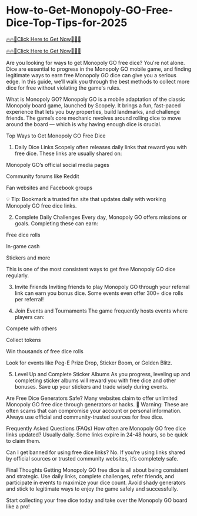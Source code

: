 # How-to-Get-Monopoly-GO-Free-Dice-Top-Tips-for-2025

[🔥🔥👊Click Here to Get Now👊🔥🔥](https://telegra.ph/Your-Link-is-Ready-05-21-12)

[🔥🔥👊Click Here to Get Now👊🔥🔥](https://telegra.ph/Your-Link-is-Ready-05-21-12)

Are you looking for ways to get Monopoly GO free dice? You're not alone. Dice are essential to progress in the Monopoly GO mobile game, and finding legitimate ways to earn free Monopoly GO dice can give you a serious edge. In this guide, we’ll walk you through the best methods to collect more dice for free without violating the game's rules.

What is Monopoly GO?
Monopoly GO is a mobile adaptation of the classic Monopoly board game, launched by Scopely. It brings a fun, fast-paced experience that lets you buy properties, build landmarks, and challenge friends. The game’s core mechanic revolves around rolling dice to move around the board — which is why having enough dice is crucial.

Top Ways to Get Monopoly GO Free Dice
1. Daily Dice Links
Scopely often releases daily links that reward you with free dice. These links are usually shared on:

Monopoly GO’s official social media pages

Community forums like Reddit

Fan websites and Facebook groups

💡 Tip: Bookmark a trusted fan site that updates daily with working Monopoly GO free dice links.

2. Complete Daily Challenges
Every day, Monopoly GO offers missions or goals. Completing these can earn:

Free dice rolls

In-game cash

Stickers and more

This is one of the most consistent ways to get free Monopoly GO dice regularly.

3. Invite Friends
Inviting friends to play Monopoly GO through your referral link can earn you bonus dice. Some events even offer 300+ dice rolls per referral!

4. Join Events and Tournaments
The game frequently hosts events where players can:

Compete with others

Collect tokens

Win thousands of free dice rolls

Look for events like Peg-E Prize Drop, Sticker Boom, or Golden Blitz.

5. Level Up and Complete Sticker Albums
As you progress, leveling up and completing sticker albums will reward you with free dice and other bonuses. Save up your stickers and trade wisely during events.

Are Free Dice Generators Safe?
Many websites claim to offer unlimited Monopoly GO free dice through generators or hacks. 🚫 Warning: These are often scams that can compromise your account or personal information. Always use official and community-trusted sources for free dice.

Frequently Asked Questions (FAQs)
How often are Monopoly GO free dice links updated?
Usually daily. Some links expire in 24-48 hours, so be quick to claim them.

Can I get banned for using free dice links?
No. If you’re using links shared by official sources or trusted community websites, it’s completely safe.

Final Thoughts
Getting Monopoly GO free dice is all about being consistent and strategic. Use daily links, complete challenges, refer friends, and participate in events to maximize your dice count. Avoid shady generators and stick to legitimate ways to enjoy the game safely and successfully.

Start collecting your free dice today and take over the Monopoly GO board like a pro!
